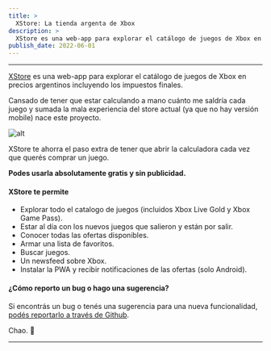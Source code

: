 ```yaml
---
title: >
  XStore: La tienda argenta de Xbox
description: >
  XStore es una web-app para explorar el catálogo de juegos de Xbox en precios argentinos incluyendo los impuestos finales.
publish_date: 2022-06-01
---
```


---

[XStore](https://xstoregames.com/) es una web-app para explorar el catálogo de juegos de Xbox en precios argentinos incluyendo los impuestos finales.

Cansado de tener que estar calculando a mano cuánto me saldría cada juego y sumada la mala experiencia del store actual (ya que no hay versión mobile) nace este proyecto.

![alt](../assets/xstore.jpg)

XStore te ahorra el paso extra de tener que abrir la calculadora cada vez que querés comprar un juego.

**Podes usarla absolutamente gratis y sin publicidad.**

#### XStore te permite

- Explorar todo el catalogo de juegos (incluidos Xbox Live Gold y Xbox Game Pass).
- Estar al día con los nuevos juegos que salieron y están por salir.
- Conocer todas las ofertas disponibles.
- Armar una lista de favoritos.
- Buscar juegos.
- Un newsfeed sobre Xbox.
- Instalar la PWA y recibir notificaciones de las ofertas (solo Android).

#### ¿Cómo reporto un bug o hago una sugerencia?

Si encontrás un bug o tenés una sugerencia para una nueva funcionalidad, [podés reportarlo a través de Github](https://github.com/pazguille/xbox-games-app/issues).

Chao. 🚀

---
